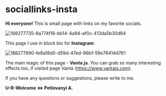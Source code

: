 # sociallinks-insta
**Hi everyone!** This is small page with links on my favorite socials. 

![188277735-8a774f18-bb14-4a94-af0c-413da5b30d84](https://user-images.githubusercontent.com/33178699/188277966-e971433a-dd13-4905-9937-5dfb509df1bb.png)


This page I use in block bio for **Instagram**:

![188277890-fe8a18d0-d59d-47ed-96b1-59e76414d761](https://user-images.githubusercontent.com/33178699/188277972-2c34213e-e628-4ffd-85c8-10b2491aa9b8.PNG)


The main magic of this page - **Vanta.js**. You can grab so many interesting effects too, if visited page Vanta (https://www.vantajs.com).

If you have any questions or suggestions, please write to me.

**U-R-Welcome <=> Petlovanyi A.**

